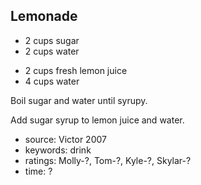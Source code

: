 Lemonade
--------

- 2 cups sugar
- 2 cups water
<!-- -->
- 2 cups fresh lemon juice
- 4 cups water

Boil sugar and water until syrupy.

Add sugar syrup to lemon juice and water.

- source: Victor 2007
- keywords: drink
- ratings: Molly-?, Tom-?, Kyle-?, Skylar-?
- time: ?
